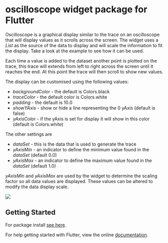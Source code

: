 # oscilloscope widget package for Flutter

Oscilloscope is a graphical display  similar to the trace on an oscilloscope that will display values as it scrolls across the screen. The widget uses a *List <double>* as the source of the data to display and will scale the information to fit the display. Take a look at the example to see how it can be used.

Each time a value is added to the dataset another point is plotted on the trace, this trace will extends from left to right across the screen until it reaches the end. At this point the trace will then scroll to show new values.

The display can be customised using the following values:

 - *backgroundColor*  - the default is Colors.black
 - *traceColor* - the default color is Colors.white
 - *padding* - the default is 10.0
 - *showYAxis* - show or hide  a line representing the 0 yAxis (default is false)
 - *yAxisColor* - if the yAxis is set for display it will show in this color (default is Colors.white) 

 The other settings are

 - *dataSet* - this is the data that is used to generate the trace
 - *yAxisMin* - an indicator to define the minimum value found in the *dataSet* (default 0.0)
 - *yAxisMax* - an indicator to define the maximum value found in the *dataSet* (default 1.0)

 *yAxisMin* and *yAxisMax* are used by the widget to determine the scaling factor so all data values are displayed. These values can be altered to modify the data display scale.


<img src="https://raw.githubusercontent.com/magnatronus/oscilloscope/master/scope.gif" />


## Getting Started

For package install [see here](https://pub.dartlang.org/packages/oscilloscope).

For help getting started with Flutter, view the online [documentation](https://flutter.io/).

